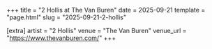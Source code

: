 +++
title = "2 Hollis at The Van Buren"
date = 2025-09-21
template = "page.html"
slug = "2025-09-21-2-hollis"

[extra]
artist = "2 Hollis"
venue = "The Van Buren"
venue_url = "https://www.thevanburen.com/"
+++
